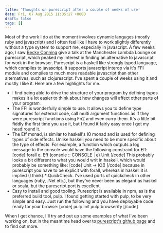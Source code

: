 ```yaml
---
title: 'Thoughts on purescript after a couple of weeks of use'
date: Fri, 07 Aug 2015 11:35:27 +0000
draft: false
tags: []
---
```


Most of the work I do at the moment involves dynamic languges (mostly ruby and javascript) and I often feel like I have to work slightly differently without a type system to support me, especially in javascript. A few weeks ago, I saw [Becky Conning](https://twitter.com/BeckyConning) give a talk at the Manchester Lambda Lounge on purescript, which peaked my interest in finding an alternative to javascript for work in the browser. Purescript is a haskell like strongly typed language, which compiles to javascript. It supports javascript interop via it's FFI module and compiles to much more readable javascript than other alternatives, such as clojurescript. I've spent a couple of weeks using it and mostly I like it. Here are a few highlights for me.

*   I find being able to drive the structure of your program by defining types makes it a lot easier to think about how changes will affect other parts of your program.
*   The FFI is wonderfully simple to use. It allows you to define type signatures for external code, call multi argument functions as if they were purescript functions using Fn2 and even curry them. It's a little bit fiddly the first time you use it, but I found it fairly easy once I got my head round it.
*   The Eff monad, is similar to haskell's IO monad and is used for defining types of side effects. Unlike haskell you need to be more specific about the type of effects. For example, a function which outputs a log message to the console would have the following constraint for Eff:
\[code\] forall e. Eff (console :: CONSOLE | e) Unit \[/code\] This probably looks a bit different to what you would writ in haskell, which would probably be something like: \[code\] Unit -> IO() \[/code\] because in purescript you have to be explicit with forall, whereas in haskell it is implied (I think).*   QuickCheck. I've used ports of quickcheck in other languages (ruby, .Net etc.), but they've never been as elegant as haskell or scala, but the purescript port is excellent.
*   Easy to install and good tooling. Purescript is available in npm, as is the preferred build tool, pulp. I found getting started with pulp, to be very simple and easy. Just run the following and you have deployable code ready for your browse:
\[code\] pulp init pulp browserify \[/code\]

When I get chance, I'll try and put up some examples of what I've been working on, but in the meantime head over to [purescript's github page](https://github.com/purescript/purescript) and to find out more.